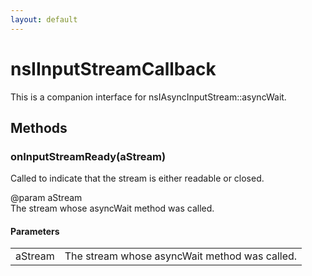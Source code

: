 ```yaml
---
layout: default
---
```


# nsIInputStreamCallback #
  
This is a companion interface for nsIAsyncInputStream::asyncWait.  
  

## Methods ##

### onInputStreamReady(aStream) ###
  
Called to indicate that the stream is either readable or closed.  
  
@param aStream  
       The stream whose asyncWait method was called.  
  

#### Parameters ####

<table>

<tr>
<td>aStream</td>
<td>       The stream whose asyncWait method was called.  
</td>
</tr>

</table>
